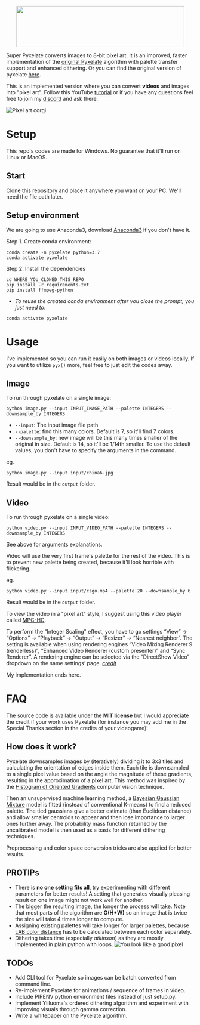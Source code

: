 <p align="center">
  <img width="450" height="110" src="examples/logo.png">
</p>

Super Pyxelate converts images to 8-bit pixel art. It is an improved, faster implementation of the [original Pyxelate](https://github.com/sedthh/pyxelate/releases/tag/1.2.1) algorithm with palette transfer support and enhanced dithering. Or you can find the original version of pyxelate [here](https://github.com/sedthh/pyxelate).

This is an implemented version where you can convert **videos** and images into "pixel art". Follow this YouTube [tutorial](https://youtu.be/uCTa4NUSwBs) or if you have any questions feel free to join my [discord](https://discord.gg/sE8R7e45MV) and ask there.

![Pixel art corgi](/examples/p_corgi.png)

# Setup
This repo's codes are made for Windows. No guarantee that it'll run on Linux or MacOS. 

## Start
Clone this repository and place it anywhere you want on your PC. We'll need the file path later.

## Setup environment
We are going to use Anaconda3, download [Anaconda3](https://www.anaconda.com/products/individual) if you don't have it.  

Step 1. Create conda environment:
```
conda create -n pyxelate python=3.7
conda activate pyxelate
```
Step 2. Install the dependencies
```
cd WHERE_YOU_CLONED_THIS_REPO
pip install -r requirements.txt
pip install ffmpeg-python
```
- *To reuse the created conda environment after you close the prompt, you just need to*:
```
conda activate pyxelate
```

# Usage
I've implemented so you can run it easily on both images or videos locally. If you want to utilize `pyx()` more, feel free to just edit the codes away.
## Image
To run through pyxelate on a single image:
```
python image.py --input INPUT_IMAGE_PATH --palette INTEGERS --downsample_by INTEGERS
```
- `--input`: The input image file path
- `--palette`: find this many colors. Default is 7, so it'll find 7 colors. 
- `--downsample_by`: new image will be this many times smaller of the original in size. Default is 14, so it'll be 1/14th smaller.
To use the default values, you don't have to specify the arguments in the command. 

eg. 
```
python image.py --input input/china6.jpg
```
Result would be in the `output` folder.

## Video
To run through pyxelate on a single video:
```
python video.py --input INPUT_VIDEO_PATH --palette INTEGERS --downsample_by INTEGERS
```
See above for arguments explanations. 

Video will use the very first frame's palette for the rest of the video. This is to prevent new palette being created, because it'll look horrible with flickering. 

eg.
```
python video.py --input input/csgo.mp4 --palette 20 --downsample_by 6
```
Result would be in the `output` folder.

To view the video in a "pixel art" style, I suggest using this video player called [MPC-HC](https://github.com/clsid2/mpc-hc/releases/tag/1.9.17).

To perform the "Integer Scaling" effect, you have to go settings “View” → “Options” → “Playback” → “Output” → “Resizer” → “Nearest neighbor”. The setting is available when using rendering engines “Video Mixing Renderer 9 (renderless)”, “Enhanced Video Renderer (custom presenter)” and “Sync Renderer”. A rendering engine can be selected via the “DirectShow Video” dropdown on the same settings’ page. [*credit*](https://tanalin.com/en/articles/integer-scaling/#h-partial-viewers)

My implementation ends here.

# FAQ
The source code is available under the **MIT license** 
but I would appreciate the credit if your work uses Pyxelate (for instance you may add me in the Special Thanks section in the credits of your videogame)!

## How does it work?
Pyxelate downsamples images by (iteratively) dividing it to 3x3 tiles and calculating the orientation of edges inside them. Each tile is downsampled to a single pixel value based on the angle the magnitude of these gradients, resulting in the approximation of a pixel art. This method was inspired by the [Histogram of Oriented Gradients](https://scikit-image.org/docs/dev/auto_examples/features_detection/plot_hog.html) computer vision technique.

Then an unsupervised machine learning method, a [Bayesian Gaussian Mixture](https://scikit-learn.org/stable/modules/generated/sklearn.mixture.BayesianGaussianMixture.html) model is fitted (instead of conventional K-means) to find a reduced palette. The tied gaussians give a better estimate (than  Euclidean distance) and allow smaller centroids to appear and then lose importance to larger ones further away. The probability mass function returned by the uncalibrated model is then used as a basis for different dithering techniques.

Preprocessing and color space conversion tricks are also applied for better results.

## PROTIPs
- There is **no one setting fits all**, try experimenting with different parameters for better results! A setting that generates visually pleasing result on one image might not work well for another.
- The bigger the resulting image, the longer the process will take. Note that most parts of the algorithm are **O(H*W)** so an image that is twice the size will take 4 times longer to compute. 
- Assigning existing palettes will take longer for larger palettes, because [LAB color distance](https://scikit-image.org/docs/dev/api/skimage.color.html#skimage.color.deltaE_ciede2000) has to be calculated between each color separately. 
- Dithering takes time (especially *atkinson*) as they are mostly implemented in plain python with loops.
![You look like a good pixel](/examples/p_br2.png)
## TODOs
- Add CLI tool for Pyxelate so images can be batch converted from command line.
- Re-implement Pyxelate for animations / sequence of frames in video.
- Include PIPENV python environment files instead of just setup.py.
- Implement Yliluoma's ordered dithering algorithm and experiment with improving visuals through gamma correction. 
- Write a whitepaper on the Pyxelate algorithm.
